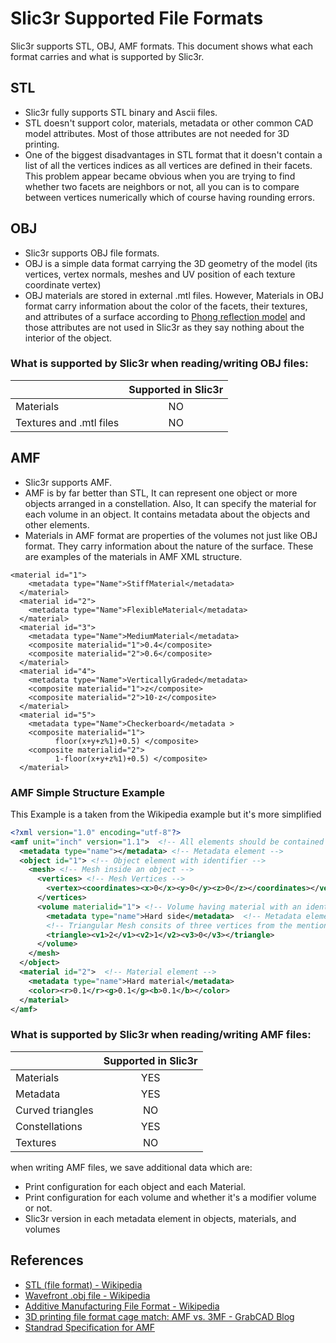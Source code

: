 # Slic3r Supported File Formats
Slic3r supports STL, OBJ, AMF formats. This document shows what each format carries and what is supported by Slic3r.

## STL
* Slic3r fully supports STL binary and Ascii files.
* STL doesn't support color, materials, metadata or other common CAD model attributes. Most of those attributes are not needed for 3D printing.
* One of the biggest disadvantages in STL format that it doesn't contain a list of all the vertices indices as all vertices are defined in their facets. This problem appear became obvious when you are trying to find whether two facets are neighbors or not, all you can is to compare between vertices numerically which of course having rounding errors. 


## OBJ
* Slic3r supports OBJ file formats.
* OBJ is a simple data format carrying the 3D geometry of the model (its vertices, vertex normals, meshes and UV position of each texture coordinate vertex)
* OBJ materials are stored in external .mtl files. However, Materials in OBJ format carry information about the color of the facets, their textures, and attributes of a surface according to [Phong reflection model](https://en.wikipedia.org/wiki/Phong_reflection_model) and those attributes are not used in Slic3r as they say nothing about the interior of the object.

### What is supported by Slic3r when reading/writing OBJ files:
| | Supported in Slic3r |
| ------------- |:-------------:|
| Materials | NO | 
| Textures and .mtl files | NO |

## AMF
* Slic3r supports AMF.
* AMF is by far better than STL, It can represent one object or more objects arranged in a constellation. Also, It can specify the material for each volume in an object. It contains metadata about the objects and other elements.
* Materials in AMF format are properties of the volumes not just like OBJ format. They carry information about the nature of the surface. These are examples of the materials in AMF XML structure. 
```
<material id="1">
    <metadata type="Name">StiffMaterial</metadata>
  </material>
  <material id="2">
    <metadata type="Name">FlexibleMaterial</metadata>
  </material>
  <material id="3">
    <metadata type="Name">MediumMaterial</metadata>
    <composite materialid="1">0.4</composite>
    <composite materialid="2">0.6</composite>
  </material>
  <material id="4">
    <metadata type="Name">VerticallyGraded</metadata>
    <composite materialid="1">z</composite>
    <composite materialid="2">10-z</composite>
  </material>
  <material id="5">
    <metadata type="Name">Checkerboard</metadata >
    <composite materialid="1"> 
          floor(x+y+z%1)+0.5) </composite>
    <composite materialid="2"> 
          1-floor(x+y+z%1)+0.5) </composite>
  </material>
```

### AMF Simple Structure Example
This Example is a taken from the Wikipedia example but it's more simplified  
```xml
<?xml version="1.0" encoding="utf-8"?>
<amf unit="inch" version="1.1">  <!-- All elements should be contained in the <amf> element -->
  <metadata type="name"></metadata> <!-- Metadata element -->
  <object id="1"> <!-- Object element with identifier -->
    <mesh> <!-- Mesh inside an object -->
      <vertices> <!-- Mesh Vertices -->
        <vertex><coordinates><x>0</x><y>0</y><z>0</z></coordinates></vertex> <!-- A Vertex (x, y, z) coordinates -->
      </vertices>
      <volume materialid="1"> <!-- Volume having material with an identifier -->
        <metadata type="name">Hard side</metadata>  <!-- Metadata element -->
        <!-- Triangular Mesh consits of three vertices from the mentioned above in the mesh vertices elements -->
        <triangle><v1>2</v1><v2>1</v2><v3>0</v3></triangle>
      </volume>
    </mesh>
  </object>
  <material id="2">  <!-- Material element -->
    <metadata type="name">Hard material</metadata>
    <color><r>0.1</r><g>0.1</g><b>0.1</b></color>
  </material>
</amf>
```

### What is supported by Slic3r when reading/writing AMF files:
| | Supported in Slic3r |
| ------------- |:-------------:|
| Materials | YES|
| Metadata | YES |
| Curved triangles | NO |
| Constellations | YES |
| Textures | NO | 

when writing AMF files, we save additional data which are:
* Print configuration for each object and each Material.
* Print configuration for each volume and whether it's a modifier volume or not.
* Slic3r version in each metadata element in objects, materials, and volumes 

## References
* [STL (file format) - Wikipedia](https://en.wikipedia.org/wiki/STL_(file_format))
* [Wavefront .obj file - Wikipedia](https://en.wikipedia.org/wiki/Wavefront_.obj_file)
* [Additive Manufacturing File Format - Wikipedia](https://en.wikipedia.org/wiki/Additive_Manufacturing_File_Format)
* [3D printing file format cage match: AMF vs. 3MF - GrabCAD Blog](http://blog.grabcad.com/blog/2015/07/21/amf-vs-3mf/)
* [Standrad Specification for AMF](http://amf.wikispaces.com/file/view/AMF_V0.48.pdf)
